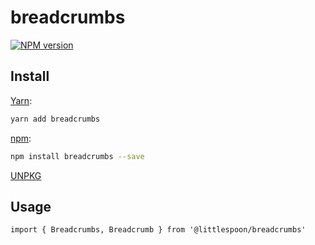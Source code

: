 # breadcrumbs

[![NPM version](https://img.shields.io/npm/v/breadcrumbs.svg)](https://www.npmjs.com/package/breadcrumbs)

## Install

[Yarn](https://yarnpkg.com/package/breadcrumbs):

```sh
yarn add breadcrumbs
```

[npm](https://www.npmjs.com/package/breadcrumbs):

```sh
npm install breadcrumbs --save
```

[UNPKG](https://unpkg.com/browse/breadcrumbs/)

## Usage

```tsx
import { Breadcrumbs, Breadcrumb } from '@littlespoon/breadcrumbs'
```
